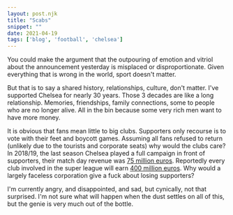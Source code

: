 ```yaml
---
layout: post.njk
title: "Scabs"
snippet: ""
date: 2021-04-19
tags: ['blog', 'football', 'chelsea']
---
```


You could make the argument that the outpouring of emotion and vitriol about the announcement yesterday is misplaced or disproportionate. Given everything that is wrong in the world, sport doesn't matter.

But that is to say a shared history, relationships, culture, don't matter. I've supported Chelsea for nearly 30 years. Those 3 decades are like a long relationship. Memories, friendships, family connections, some to people who are no longer alive. All in the bin because some very rich men want to have more money.

It is obvious that fans mean little to big clubs. Supporters only recourse is to vote with their feet and boycott games. Assuming all fans refused to return (unlikely due to the tourists and corporate seats) why would the clubs care? In 2018/19, the last season Chelsea played a full campaign in front of supporters, their match day revenue was [75 million euros](https://www.statista.com/statistics/251147/revenue-of-fc-chelsea-london-by-stream/). Reportedly every club involved in the super league will earn [400 million euros](https://www.nytimes.com/2021/04/18/sports/soccer/super-league-united-liverpool-juventus-madrid.html). Why would a largely faceless corporation give a fuck about losing supporters?

I'm currently angry, and disappointed, and sad, but cynically, not that surprised. I'm not sure what will happen when the dust settles on all of this, but the genie is very much out of the bottle. 
